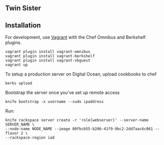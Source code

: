 Twin Sister
-----------

Installation
------------

For development, use [Vagrant](http://vagrantup.com) with the Chef Omnibus and
Berkshelf plugins.

    vagrant plugin install vagrant-omnibus
    vagrant plugin install vagrant-berkshelf
    vagrant plugin install vagrant-vbguest
    vagrant up

To setup a production server on Digital Ocean, upload cookbooks to chef

    berks upload

Bootstrap the server once you've set up remote access

    knife bootstrap -x username --sudo ipaddress

Run:

    knife rackspace server create -r 'role[webserver]' --server-name SERVER_NAME \
    --node-name NODE_NAME --image 80fbcb55-b206-41f9-9bc2-2dd7aac6c061 --flavor 2 \
    --rackspace-region iad
